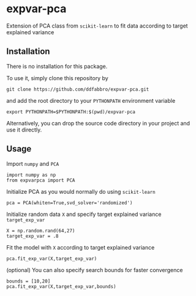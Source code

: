 # expvar-pca

Extension of PCA class from `scikit-learn` to fit data according to target explained variance

## Installation

There is no installation for this package.

To use it, simply clone this repository by

```
git clone https://github.com/ddfabbro/expvar-pca.git
```

and add the root directory to your `PYTHONPATH` environment variable

```
export PYTHONPATH=$PYTHONPATH:$(pwd)/expvar-pca
```

Alternatively, you can drop the source code directory in your project and use it directly.

## Usage

Import `numpy` and `PCA`
```
import numpy as np
from expvarpca import PCA
```
Initialize PCA as you would normally do using `scikit-learn`
```
pca = PCA(whiten=True,svd_solver='randomized')
```
Initialize random data `X` and specify target explained variance `target_exp_var`
```
X = np.random.rand(64,27)
target_exp_var = .8
```
Fit the model with `X` according to target explained variance
```
pca.fit_exp_var(X,target_exp_var)
```
(optional) You can also specify search bounds for faster convergence
```
bounds = [10,20]
pca.fit_exp_var(X,target_exp_var,bounds)
```
